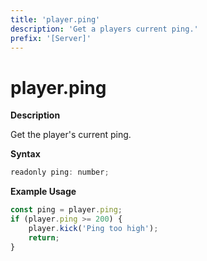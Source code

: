 ```yaml
---
title: 'player.ping'
description: 'Get a players current ping.'
prefix: '[Server]'
---
```


# player.ping

**Description**

Get the player's current ping.

**Syntax**

```js
readonly ping: number;
```

**Example Usage**

```js
const ping = player.ping;
if (player.ping >= 200) {
    player.kick('Ping too high');
    return;
}
```
